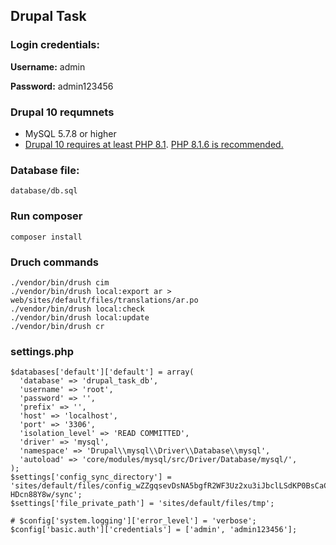 ## Drupal  Task

### Login credentials:
**Username:** admin

**Password:** admin123456

### Drupal 10 requmnets
-   MySQL 5.7.8 or higher
-  [Drupal 10 requires at least PHP 8.1](https://www.drupal.org/node/3264830).  [PHP 8.1.6 is recommended.](https://www.drupal.org/node/3295061)
### Database file: 

    database/db.sql
  ### Run composer
  

    composer install

 ### Druch commands
 
	./vendor/bin/drush cim 
    ./vendor/bin/drush local:export ar > web/sites/default/files/translations/ar.po
    ./vendor/bin/drush local:check
    ./vendor/bin/drush local:update
    ./vendor/bin/drush cr 

### settings.php

    $databases['default']['default'] = array(  
	  'database' => 'drupal_task_db',  
	  'username' => 'root',  
	  'password' => '',  
	  'prefix' => '',  
	  'host' => 'localhost',  
	  'port' => '3306',  
	  'isolation_level' => 'READ COMMITTED',  
	  'driver' => 'mysql',  
	  'namespace' => 'Drupal\\mysql\\Driver\\Database\\mysql',  
	  'autoload' => 'core/modules/mysql/src/Driver/Database/mysql/',  
	);  
	$settings['config_sync_directory'] = 'sites/default/files/config_wZZgqsevDsNA5bgfR2WF3Uz2xu3iJbclLSdKP0BsCaCKiKTGMoAf3hAIuv1ijx6G-HDcn88Y8w/sync';  
	$settings['file_private_path'] = 'sites/default/files/tmp';  
	  
	# $config['system.logging']['error_level'] = 'verbose';  
	$config['basic.auth']['credentials'] = ['admin', 'admin123456'];

 

